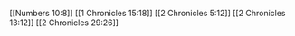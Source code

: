 [[Numbers 10:8]]
[[1 Chronicles 15:18]]
[[2 Chronicles 5:12]]
[[2 Chronicles 13:12]]
[[2 Chronicles 29:26]]
